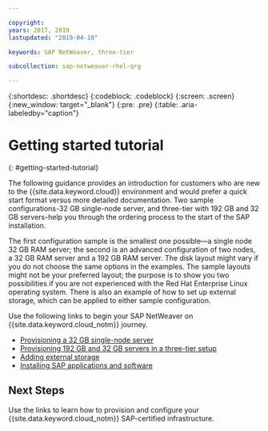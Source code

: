 ```yaml
---

copyright:
years: 2017, 2019
lastupdated: "2019-04-10"

keywords: SAP NetWeaver, three-tier

subcollection: sap-netweaver-rhel-qrg

---
```


{:shortdesc: .shortdesc}
{:codeblock: .codeblock}
{:screen: .screen}
{:new_window: target="_blank"}
{:pre: .pre}
{:table: .aria-labeledby="caption"}

# Getting started tutorial
{: #getting-started-tutorial}

The following guidance provides an introduction for customers who are new to the {{site.data.keyword.cloud}} environment and would prefer a quick start format versus more detailed documentation. Two sample configurations-32 GB single-node server, and three-tier with 192 GB and 32 GB servers-help you through the ordering process to the start of the SAP installation.

The first configuration sample is the smallest one possible—a single node 32 GB RAM server; the second is an advanced configuration of two nodes, a 32 GB RAM server and a 192 GB RAM server. The disk layout might vary if you do not choose the same options in the examples. The sample layouts might not be your preferred layout; the purpose is to show you two possibilities if you are not experienced with the Red Hat Enterprise Linux operating system. There is also an example of how to set up external storage, which can be applied to either sample configuration.

Use the following links to begin your SAP NetWeaver on {{site.data.keyword.cloud_notm}} journey.

  * [Provisioning a 32 GB single-node server](/docs/infrastructure/sap-netweaver-rhel-qrg?topic=sap-netweaver-rhel-qrg-provisioning-a-32-gb-single-node-server#install_32GB)
  * [Provisioning 192 GB and 32 GB servers in a three-tier setup](/docs/infrastructure/sap-netweaver-rhel-qrg?topic=sap-netweaver-rhel-qrg-install-256GB#install-256GB)
  * [Adding external storage](/docs/infrastructure/sap-netweaver-rhel-qrg?topic=sap-netweaver-rhel-qrg-storage#storage)
  * [Installing SAP applications and software](/docs/infrastructure/sap-netweaver-rhel-qrg?topic=sap-netweaver-rhel-qrg-install_landscape#install_landscape)

## Next Steps

Use the links to learn how to provision and configure your {{site.data.keyword.cloud_notm}} SAP-certified infrastructure.
